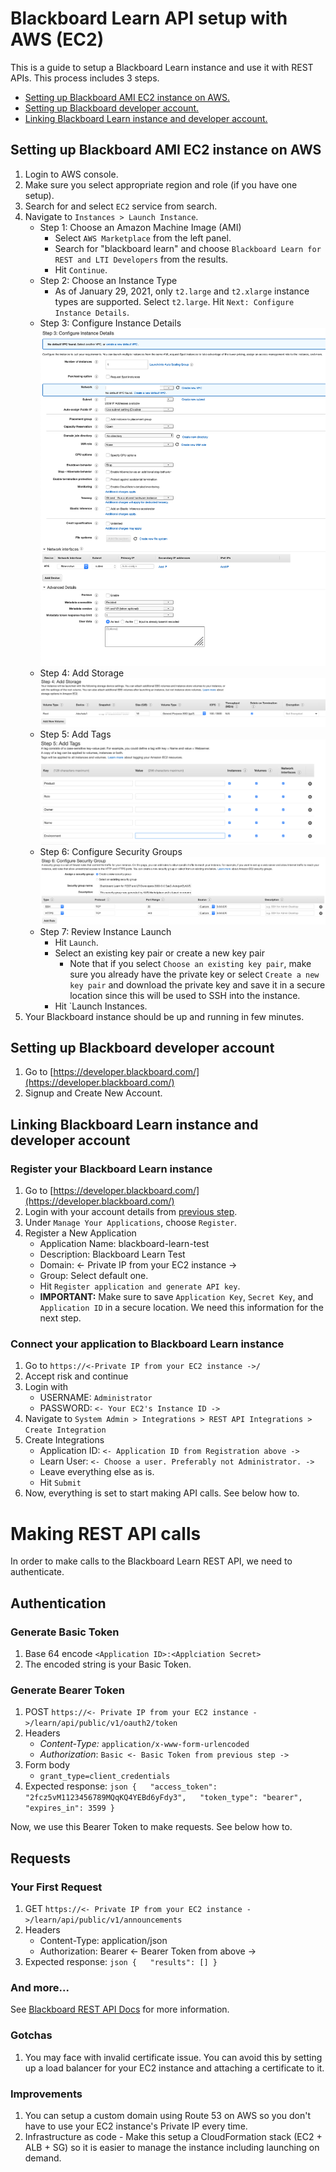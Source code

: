 # Blackboard Learn API setup with AWS (EC2)

This is a guide to setup a Blackboard Learn instance and use it with REST APIs. This process includes 3 steps.

* [Setting up Blackboard AMI EC2 instance on AWS.](#1)
* [Setting up Blackboard developer account.](#2)
* [Linking Blackboard Learn instance and developer account.](#3)


## <a name="1"></a>Setting up Blackboard AMI EC2 instance on AWS 

1. Login to AWS console.
2. Make sure you select appropriate region and role (if you have one setup).
3. Search for and select `EC2` service from search.
4. Navigate to `Instances > Launch Instance`.
    * Step 1: Choose an Amazon Machine Image (AMI)  
        * Select `AWS Marketplace` from the left panel.
        * Search for "blackboard learn" and choose `Blackboard Learn for REST and LTI Developers` from the results.
        * Hit `Continue`.
    * Step 2: Choose an Instance Type
        * As of January 29, 2021, only `t2.large` and `t2.xlarge` instance types are supported. Select `t2.large`. Hit `Next: Configure Instance Details`.
    * Step 3: Configure Instance Details
    ![screenshot](3_configure_instance_details.png "Step 3: Configure Instance Details")
    * Step 4: Add Storage
    ![screenshot](4_add_storage.png "Step 4: Add Storage")
    * Step 5: Add Tags
    ![screenshot](5_add_tags.png "Step 5: Add Tags")
    * Step 6: Configure Security Groups
    ![screenshot](6_configure_security_groups.png "Step 6: Configure Security Groups")
    * Step 7: Review Instance Launch
        * Hit `Launch`.
        * Select an existing key pair or create a new key pair
            * Note that if you select `Choose an existing key pair`, make sure you already have the private key or select `Create a new key pair` and download the private key and save it in a secure location since this will be used to SSH into the instance.
        * Hit `Launch Instances.
5. Your Blackboard instance should be up and running in few minutes.


## <a name="2"></a>Setting up Blackboard developer account 

1. Go to [https://developer.blackboard.com/](https://developer.blackboard.com/) 
2. Signup and Create New Account. 

## <a name="3"></a>Linking Blackboard Learn instance and developer account 

### Register your Blackboard Learn instance 

1. Go to [https://developer.blackboard.com/](https://developer.blackboard.com/) 
2. Login with your account details from [previous step](#2). 
3. Under `Manage Your Applications`, choose `Register`. 
4. Register a New Application    
    * Application Name: blackboard-learn-test
    * Description: Blackboard Learn Test
    * Domain: <- Private IP from your EC2 instance ->
    * Group: Select default one.
    * Hit `Register application and generate API key`.
    * **IMPORTANT:** Make sure to save `Application Key`, `Secret Key`, and `Application ID` in a secure location. We need this information for the next step.
  
### Connect your application to Blackboard Learn instance 
  
1. Go to `https://<-Private IP from your EC2 instance ->/` 
2. Accept risk and continue 
3. Login with
    * USERNAME: `Administrator`
    * PASSWORD: `<- Your EC2's Instance ID ->`
4. Navigate to `System Admin > Integrations > REST API Integrations > Create Integration` 
5. Create Integrations    
    * Application ID: `<- Application ID from Registration above ->`
    * Learn User: `<- Choose a user. Preferably not Administrator. ->`
    * Leave everything else as is.
    * Hit `Submit`
6. Now, everything is set to start making API calls. See below how to. 
  
  
# Making REST API calls

In order to make calls to the Blackboard Learn REST API, we need to authenticate. 

## Authentication

### Generate Basic Token 

1. Base 64 encode `<Application ID>:<Applciation Secret>`
2. The encoded string is your Basic Token.

### Generate Bearer Token

1. POST `https://<- Private IP from your EC2 instance ->/learn/api/public/v1/oauth2/token`
2. Headers
    * *Content-Type:* `application/x-www-form-urlencoded`
    * *Authorization*: `Basic <- Basic Token from previous step ->`
3. Form body
    * `grant_type=client_credentials`
4. Expected response:
```json {   "access_token": "2fcz5vM1123456789MQqKQ4YEBd6yFdy3",   "token_type": "bearer",   "expires_in": 3599 } ```

Now, we use this Bearer Token to make requests. See below how to.

## Requests

### Your First Request

1. GET `https://<- Private IP from your EC2 instance ->/learn/api/public/v1/announcements`
2. Headers
    * Content-Type: application/json
    * Authorization: Bearer <- Bearer Token from above ->
3. Expected response:
```json {   "results": [] } ```

### And more...

See [Blackboard REST API Docs](https://developer.blackboard.com/portal/displayApi/Learn?version=3800.0.0) for more information.

### Gotchas

1. You may face with invalid certificate issue. You can avoid this by setting up a load balancer for your EC2 instance and attaching a certificate to it.

### Improvements

1. You can setup a custom domain using Route 53 on AWS so you don't have to use your EC2 instance's Private IP every time.
2. Infrastructure as code - Make this setup a CloudFormation stack (EC2 + ALB + SG) so it is easier to manage the instance including launching on demand.
